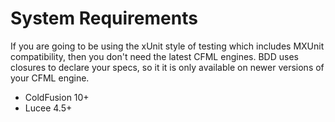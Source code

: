 # System Requirements

If you are going to be using the xUnit style of testing which includes MXUnit compatibility, then you don't need the latest CFML engines. BDD uses closures to declare your specs, so it it is only available on newer versions of your CFML engine.

* ColdFusion 10+
* Lucee 4.5+

